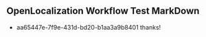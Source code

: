 ## OpenLocalization Workflow Test MarkDown
* aa65447e-7f9e-431d-bd20-b1aa3a9b8401 thanks!

<!--HONumber=Jul16_HO4-->


